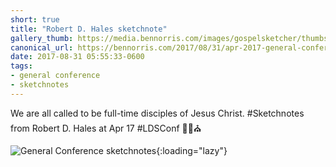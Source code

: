 ```yaml
---
short: true
title: "Robert D. Hales sketchnote"
gallery_thumb: https://media.bennorris.com/images/gospelsketcher/thumbs/apr-17-2-hales.jpg
canonical_url: https://bennorris.com/2017/08/31/apr-2017-general-conference-1-hales-sketchnote
date: 2017-08-31 05:55:33-0600
tags:
- general conference
- sketchnotes
---
```


We are all called to be full-time disciples of Jesus Christ. #Sketchnotes from Robert D. Hales at Apr 17 #LDSConf ✍🏼⛪️

![General Conference sketchnotes](https://media.bennorris.com/images/gospelsketcher/general-conference/apr-2017/apr-17-2-hales.jpg){:loading="lazy"}
